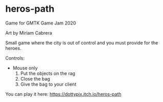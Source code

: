 # heros-path
Game for GMTK Game Jam 2020

Art by Miriam Cabrera

Small game where the city is out of control and you must provide for the heroes.

Controls:
- Mouse only
	1. Put the objects on the rag
	2. Close the bag
	3. Give the bag to your client

You can play it here: https://dottypix.itch.io/heros-path